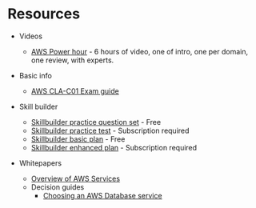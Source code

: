 # Resources
* Videos
    * [AWS Power hour](https://pages.awscloud.com/GLOBAL-other-T2-Traincert-Power-Hour-ML-Assoc-2024-reg.html) - 6 hours of video, one of intro, one per domain, one review, with experts.

* Basic info
    * [AWS CLA-C01 Exam guide](https://d1.awsstatic.com/training-and-certification/docs-machine-learning-engineer-associate/AWS-Certified-Machine-Learning-Engineer-Associate_Exam-Guide.pdf)
* Skill builder
    * [Skillbuilder practice question set](https://explore.skillbuilder.aws/learn/course/internal/view/elearning/13266/exam-prep-official-practice-question-set-aws-certified-solutions-architect-associate-saa-c03-english) - Free
    * [Skillbuilder practice test](https://explore.skillbuilder.aws/learn/course/internal/view/elearning/13593/exam-prep-official-practice-exam-aws-certified-solutions-architect-associate-saa-c03-english) - Subscription required
    * [Skillbuilder basic plan](https://explore.skillbuilder.aws/learn/learning_plan/view/2198/plan) - Free
    * [Skillbuilder enhanced plan](https://explore.skillbuilder.aws/learn/learning_plan/view/2197/plan) - Subscription required
* Whitepapers
    * [Overview of AWS Services](https://docs.aws.amazon.com/whitepapers/latest/aws-overview/introduction.html?did=wp_card&trk=wp_card)
    * Decision guides
        * [Choosing an AWS Database service](https://docs.aws.amazon.com/decision-guides/latest/databases-on-aws-how-to-choose/databases-on-aws-how-to-choose.html)
